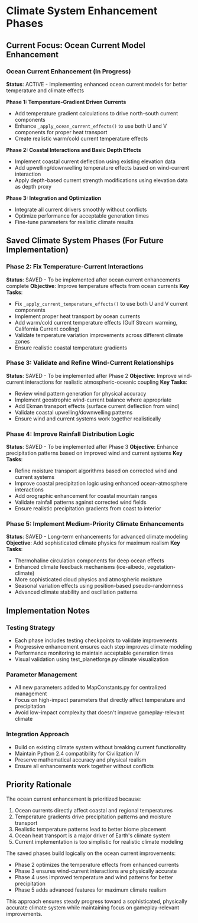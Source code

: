# Climate System Enhancement Phases

## Current Focus: Ocean Current Model Enhancement

### Ocean Current Enhancement (In Progress)

**Status**: ACTIVE - Implementing enhanced ocean current models for better temperature and climate effects

**Phase 1: Temperature-Gradient Driven Currents**

-   Add temperature gradient calculations to drive north-south current components
-   Enhance `_apply_ocean_current_effects()` to use both U and V components for proper heat transport
-   Create realistic warm/cold current temperature effects

**Phase 2: Coastal Interactions and Basic Depth Effects**

-   Implement coastal current deflection using existing elevation data
-   Add upwelling/downwelling temperature effects based on wind-current interaction
-   Apply depth-based current strength modifications using elevation data as depth proxy

**Phase 3: Integration and Optimization**

-   Integrate all current drivers smoothly without conflicts
-   Optimize performance for acceptable generation times
-   Fine-tune parameters for realistic climate results

## Saved Climate System Phases (For Future Implementation)

### Phase 2: Fix Temperature-Current Interactions

**Status**: SAVED - To be implemented after ocean current enhancements complete
**Objective**: Improve temperature effects from ocean currents
**Key Tasks**:

-   Fix `_apply_current_temperature_effects()` to use both U and V current components
-   Implement proper heat transport by ocean currents
-   Add warm/cold current temperature effects (Gulf Stream warming, California Current cooling)
-   Validate temperature variation improvements across different climate zones
-   Ensure realistic coastal temperature gradients

### Phase 3: Validate and Refine Wind-Current Relationships

**Status**: SAVED - To be implemented after Phase 2
**Objective**: Improve wind-current interactions for realistic atmospheric-oceanic coupling
**Key Tasks**:

-   Review wind pattern generation for physical accuracy
-   Implement geostrophic wind-current balance where appropriate
-   Add Ekman transport effects (surface current deflection from wind)
-   Validate coastal upwelling/downwelling patterns
-   Ensure wind and current systems work together realistically

### Phase 4: Improve Rainfall Distribution Logic

**Status**: SAVED - To be implemented after Phase 3
**Objective**: Enhance precipitation patterns based on improved wind and current systems
**Key Tasks**:

-   Refine moisture transport algorithms based on corrected wind and current systems
-   Improve coastal precipitation logic using enhanced ocean-atmosphere interactions
-   Add orographic enhancement for coastal mountain ranges
-   Validate rainfall patterns against corrected wind fields
-   Ensure realistic precipitation gradients from coast to interior

### Phase 5: Implement Medium-Priority Climate Enhancements

**Status**: SAVED - Long-term enhancements for advanced climate modeling
**Objective**: Add sophisticated climate physics for maximum realism
**Key Tasks**:

-   Thermohaline circulation components for deep ocean effects
-   Enhanced climate feedback mechanisms (ice-albedo, vegetation-climate)
-   More sophisticated cloud physics and atmospheric moisture
-   Seasonal variation effects using position-based pseudo-randomness
-   Advanced climate stability and oscillation patterns

## Implementation Notes

### Testing Strategy

-   Each phase includes testing checkpoints to validate improvements
-   Progressive enhancement ensures each step improves climate modeling
-   Performance monitoring to maintain acceptable generation times
-   Visual validation using test_planetforge.py climate visualization

### Parameter Management

-   All new parameters added to MapConstants.py for centralized management
-   Focus on high-impact parameters that directly affect temperature and precipitation
-   Avoid low-impact complexity that doesn't improve gameplay-relevant climate

### Integration Approach

-   Build on existing climate system without breaking current functionality
-   Maintain Python 2.4 compatibility for Civilization IV
-   Preserve mathematical accuracy and physical realism
-   Ensure all enhancements work together without conflicts

## Priority Rationale

The ocean current enhancement is prioritized because:

1. Ocean currents directly affect coastal and regional temperatures
2. Temperature gradients drive precipitation patterns and moisture transport
3. Realistic temperature patterns lead to better biome placement
4. Ocean heat transport is a major driver of Earth's climate system
5. Current implementation is too simplistic for realistic climate modeling

The saved phases build logically on the ocean current improvements:

-   Phase 2 optimizes the temperature effects from enhanced currents
-   Phase 3 ensures wind-current interactions are physically accurate
-   Phase 4 uses improved temperature and wind patterns for better precipitation
-   Phase 5 adds advanced features for maximum climate realism

This approach ensures steady progress toward a sophisticated, physically accurate climate system while maintaining focus on gameplay-relevant improvements.
